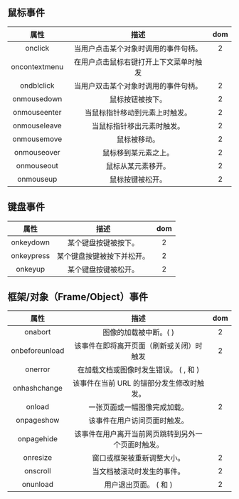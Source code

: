 ## 鼠标事件
|属性|描述|dom|
|:--:|:--:|:--:|
|onclick|当用户点击某个对象时调用的事件句柄。|2|
|oncontextmenu|在用户点击鼠标右键打开上下文菜单时触发|| 
|ondblclick|当用户双击某个对象时调用的事件句柄。|2|
|onmousedown|鼠标按钮被按下。|2|
|onmouseenter|当鼠标指针移动到元素上时触发。|2|
|onmouseleave|当鼠标指针移出元素时触发。|2|
|onmousemove|鼠标被移动。|2|
|onmouseover|鼠标移到某元素之上。|2|
|onmouseout|鼠标从某元素移开。|2|
|onmouseup|鼠标按键被松开。|2|
## 键盘事件
|属性|描述|dom|
|:--:|:--:|:--:|
|onkeydown|某个键盘按键被按下。|2|
|onkeypress|某个键盘按键被按下并松开。|2|
|onkeyup|某个键盘按键被松开。|2|
## 框架/对象（Frame/Object）事件
|属性|描述|dom|
|:--:|:--:|:--:|
|onabort|图像的加载被中断。( <object>)|2|
|onbeforeunload|该事件在即将离开页面（刷新或关闭）时触发|2|
|onerror|在加载文档或图像时发生错误。 ( <object>, <body>和 <frameset>)||	 
|onhashchange|该事件在当前 URL 的锚部分发生修改时触发。||	 
|onload|一张页面或一幅图像完成加载。|2|
|onpageshow|该事件在用户访问页面时触发。||
|onpagehide|该事件在用户离开当前网页跳转到另外一个页面时触发。||	
|onresize|窗口或框架被重新调整大小。|2|
|onscroll|当文档被滚动时发生的事件。|2|
|onunload|用户退出页面。 ( <body> 和 <frameset>)|2|
